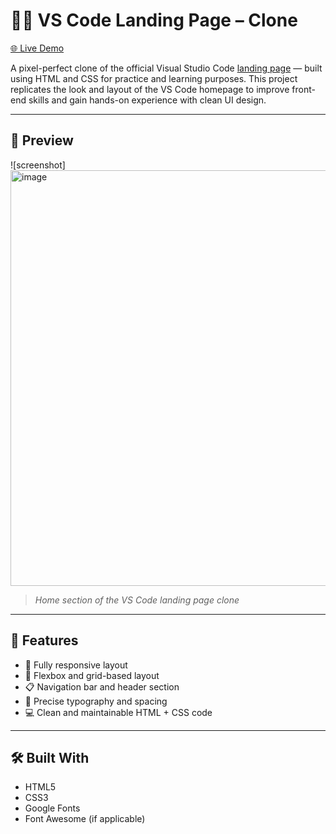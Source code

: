 # 🧑‍💻 VS Code Landing Page – Clone

[🌐 Live Demo](https://adxrshraj.github.io/VS-code-landing-page/vscodeweb.html)

A pixel-perfect clone of the official Visual Studio Code [landing page](https://code.visualstudio.com/) — built using HTML and CSS for practice and learning purposes. This project replicates the look and layout of the VS Code homepage to improve front-end skills and gain hands-on experience with clean UI design.

---

## 📸 Preview

![screenshot] <img width="1291" height="665" alt="image" src="https://github.com/user-attachments/assets/640a5c13-72fb-46f6-934b-05eb43b18283" />

> *Home section of the VS Code landing page clone*

---

## 🚀 Features

- 🎨 Fully responsive layout
- 🧱 Flexbox and grid-based layout
- 📋 Navigation bar and header section
- 🎯 Precise typography and spacing
- 💻 Clean and maintainable HTML + CSS code

---

## 🛠️ Built With

- HTML5
- CSS3
- Google Fonts
- Font Awesome (if applicable)

